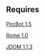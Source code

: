 Requires
--------
[PircBot 1.5](http://www.jibble.org/pircbot.php)

[Rome 1.0](https://rometools.jira.com/wiki/display/ROME/Home)

[JDOM 1.1.3](http://www.jdom.org/dist/binary/archive/jdom-1.1.3.zip)
